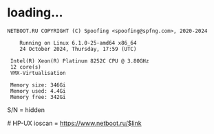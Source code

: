 # loading...
```
NETBOOT.RU COPYRIGHT (C) Spoofing <spoofing@spfng.com>, 2020-2024

	Running on Linux 6.1.0-25-amd64 x86_64
	24 October 2024, Thursday, 17:59 (UTC)

 Intel(R) Xeon(R) Platinum 8252C CPU @ 3.80GHz
 12 core(s)
 VMX-Virtualisation

 Memory size: 346Gi
 Memory used: 4.4Gi
 Memory free: 342Gi
```
S/N = hidden

\# HP-UX ioscan = https://www.netboot.ru/$link
